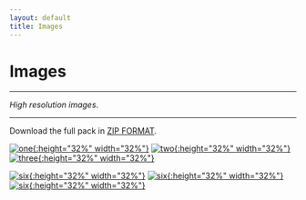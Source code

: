 ```yaml
---
layout: default
title: Images
---
```



<h1>Images</h1>

---

*High resolution images*.

---

Download the full pack in [ZIP FORMAT](../proshots/Archive.zip).

[![one](../proshots/4V-IMG_5582.jpg){:height="32%" width="32%"}](../proshots/4V-IMG_5582.jpg)
[![two](../proshots/3V-IMG_5540.jpg){:height="32%" width="32%"}](../proshots/3V-IMG_5540.jpg)
[![three](../proshots/6V-IMG_5589.jpg){:height="32%" width="32%"}](../proshots/6V-IMG_5589.jpg)

[![six](../proshots/7-IMG_5602.jpg){:height="32%" width="32%"}](../proshots/7-IMG_5602.jpg)
[![six](../proshots/8-IMG_5603.jpg){:height="32%" width="32%"}](../proshots/8-IMG_5603.jpg)
[![six](../proshots/9-IMG_5613.jpg){:height="32%" width="32%"}](../proshots/9-IMG_5613.jpg)

